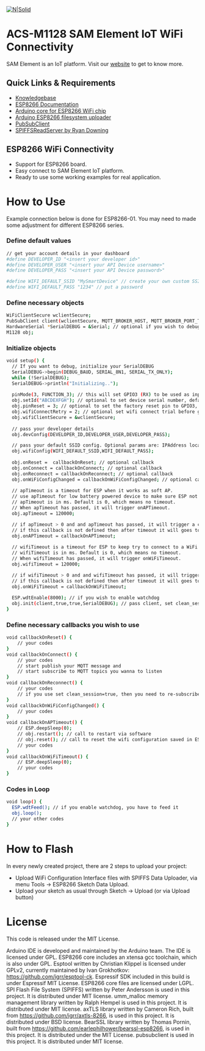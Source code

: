 [![N|Solid](https://www.samelement.com/img/logo/logo-final-100x100.png)](https://www.samelement.com/img/logo/logo-final-100x100.png)
# ACS-M1128 SAM Element IoT WiFi Connectivity

SAM Element is an IoT platform. Visit our [website](https://www.samelement.com) to get to know more.

## Quick Links & Requirements
  - [Knowledgebase](https://ask.samelement.com)
  - [ESP8266 Documentation](https://arduino-esp8266.readthedocs.io/en/latest/index.html)
  - [Arduino core for ESP8266 WiFi chip](https://github.com/esp8266/Arduino)
  - [Arduino ESP8266 filesystem uploader](https://github.com/esp8266/arduino-esp8266fs-plugin)
  - [PubSubClient](https://github.com/Imroy/pubsubclient)
  - [SPIFFSReadServer by Ryan Downing](https://github.com/r-downing/SPIFFSReadServer)

## ESP8266 WiFi Connectivity
  - Support for ESP8266 board.
  - Easy connect to SAM Element IoT platform.
  - Ready to use some working examples for real application.

# How to Use

Example connection below is done for ESP8266-01. You may need to made some adjustment for different ESP8266 series.
### Define default values
```sh
// get your account details in your dashboard
#define DEVELOPER_ID "<insert your developer id>" 
#define DEVELOPER_USER "<insert your API Device username>"
#define DEVELOPER_PASS "<insert your API Device password>"

#define WIFI_DEFAULT_SSID "MySmartDevice" // create your own custom SSID
#define WIFI_DEFAULT_PASS "1234" // put a password
```

### Define necessary objects
```sh
WiFiClientSecure wclientSecure;
PubSubClient client(wclientSecure, MQTT_BROKER_HOST, MQTT_BROKER_PORT_TLS);
HardwareSerial *SerialDEBUG = &Serial; // optional if you wish to debug
M1128 obj;
```

### Initialize objects
```sh
void setup() {
  // If you want to debug, initialize your SerialDEBUG
  SerialDEBUG->begin(DEBUG_BAUD, SERIAL_8N1, SERIAL_TX_ONLY);
  while (!SerialDEBUG);
  SerialDEBUG->println("Initializing..");
  
  pinMode(3, FUNCTION_3); // this will set GPIO3 (RX) to be used as input
  obj.setId("ABCDEXFGH"); // optional to set device serial number, default is retrieved from ESP.getChipId()
  obj.pinReset = 3; // optional to set the factory reset pin to GPIO3, default is GPIO3
  obj.wifiConnectRetry = 2; // optional set wifi connect trial before going to AP mode, default is 3  
  obj.wifiClientSecure = &wclientSecure;  
  
  // pass your developer details
  obj.devConfig(DEVELOPER_ID,DEVELOPER_USER,DEVELOPER_PASS);

  // pass your default SSID config. Optional params are: IPAddress localip, IPAddress gateway, IPAddress subnet
  obj.wifiConfig(WIFI_DEFAULT_SSID,WIFI_DEFAULT_PASS); 
  
  obj.onReset =  callbackOnReset; // optional callback
  obj.onConnect = callbackOnConnect; // optional callback
  obj.onReconnect = callbackOnReconnect; // optional callback
  obj.onWiFiConfigChanged = callbackOnWiFiConfigChanged; // optional callback
  
  // apTimeout is a timeout for ESP when it works as soft AP.
  // use apTimeout for low battery powered device to make sure ESP not work as AP too long. 
  // apTimeout is in ms. Default is 0, which means no timeout.
  // When apTimeout has passed, it will trigger onAPTimeout.
  obj.apTimeout = 120000;

  // if apTimeout > 0 and and apTimeout has passed, it will trigger a callback you can define here.
  // if this callback is not defined then after timeout it will goes to deep sleep.
  obj.onAPTimeout = callbackOnAPTimeout; 
  
  // wifiTimeout is a timeout for ESP to keep try to connect to a WiFi AP.
  // wifiTimeout is in ms. Default is 0, which means no timeout.
  // When wifiTimeout has passed, it will trigger onWiFiTimeout.
  obj.wifiTimeout = 120000;

  // if wifiTimeout > 0 and and wifiTimeout has passed, it will trigger a callback you can define here.
  // if this callback is not defined then after timeout it will goes to deep sleep.
  obj.onWiFiTimeout = callbackOnWiFiTimeout; 
  
  ESP.wdtEnable(8000); // if you wish to enable watchdog
  obj.init(client,true,true,SerialDEBUG); // pass client, set clean_session=true, set lwt=true, use debug (optional).
}
```

### Define necessary callbacks you wish to use
```sh
void callbackOnReset() {
    // your codes
}
void callbackOnConnect() {
    // your codes
    // start publish your MQTT message and
    // start subscribe to MQTT topics you wanna to listen
}
void callbackOnReconnect() {
    // your codes
    // if you use set clean_session=true, then you need to re-subscribe here
}
void callbackOnWiFiConfigChanged() {
    // your codes
}
void callbackOnAPTimeout() {
    // ESP.deepSleep(0);
    // obj.restart(); // call to restart via software
    // obj.reset(); // call to reset the wifi configuration saved in ESP, this will trigger onReset()
    // your codes
}
void callbackOnWiFiTimeout() {
    // ESP.deepSleep(0);
    // your codes
}
```

### Codes in Loop
```sh
void loop() {
  ESP.wdtFeed(); // if you enable watchdog, you have to feed it
  obj.loop();
  // your other codes
}
```

# How to Flash

In every newly created project, there are 2 steps to upload your project:
* Upload WiFi Configuration Interface files with SPIFFS Data Uploader, via menu Tools -> ESP8266 Sketch Data Upload.
* Upload your sketch as usual through Sketch -> Upload (or via Upload button)


# License

This code is released under the MIT License.

Arduino IDE is developed and maintained by the Arduino team. The IDE is licensed under GPL.
ESP8266 core includes an xtensa gcc toolchain, which is also under GPL.
Esptool written by Christian Klippel is licensed under GPLv2, currently maintained by Ivan Grokhotkov: https://github.com/igrr/esptool-ck.
Espressif SDK included in this build is under Espressif MIT License.
ESP8266 core files are licensed under LGPL.
SPI Flash File System (SPIFFS) written by Peter Andersson is used in this project. It is distributed under MIT license.
umm_malloc memory management library written by Ralph Hempel is used in this project. It is distributed under MIT license.
axTLS library written by Cameron Rich, built from https://github.com/igrr/axtls-8266, is used in this project. It is distributed under BSD license.
BearSSL library written by Thomas Pornin, built from https://github.com/earlephilhower/bearssl-esp8266, is used in this project. It is distributed under the MIT License.
pubsubclient is used in this project. It is distributed under MIT license.
